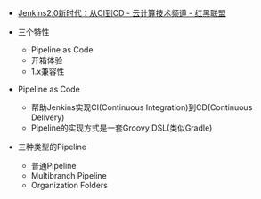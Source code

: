 
* [Jenkins2.0新时代：从CI到CD - 云计算技术频道 - 红黑联盟 ](https://www.2cto.com/net/201607/525221.html)

* 三个特性
  * Pipeline as Code
  * 开箱体验
  * 1.x兼容性
* Pipeline as Code
  * 帮助Jenkins实现CI(Continuous Integration)到CD(Continuous Delivery)
  * Pipeline的实现方式是一套Groovy DSL(类似Gradle)
* 三种类型的Pipeline
  * 普通Pipeline
  * Multibranch Pipeline
  * Organization Folders